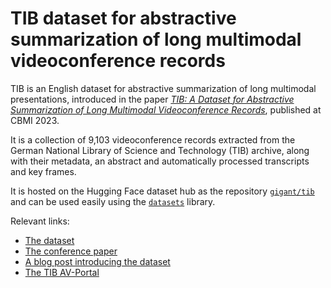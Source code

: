 # TIB dataset for abstractive summarization of long multimodal videoconference records

TIB is an English dataset for abstractive summarization of long multimodal presentations, introduced in the paper [*TIB: A Dataset for Abstractive Summarization of Long Multimodal Videoconference Records*](https://hal.science/hal-04168911), published at CBMI 2023.

It is a collection of 9,103 videoconference records extracted from the German National Library of Science and Technology (TIB) archive, along with their metadata, an abstract and automatically processed transcripts and key frames.

It is hosted on the Hugging Face dataset hub as the repository [`gigant/tib`](https://huggingface.co/datasets/gigant/tib) and can be used easily using the [`datasets`](https://github.com/huggingface/datasets) library.

Relevant links:

* [The dataset](https://huggingface.co/datasets/gigant/tib)
* [The conference paper](https://hal.science/hal-04168911)
* [A blog post introducing the dataset](https://giganttheo.github.io/tib)
* [The TIB AV-Portal](https://av.tib.eu/)
